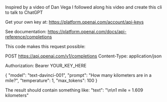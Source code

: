Inspired by a video of Dan Vega I followed along his video and create this cli to talk to ChatGPT

Get your own key at: https://platform.openai.com/account/api-keys

See documentation: https://platform.openai.com/docs/api-reference/completions

This code makes this request possible:

POST https://api.openai.com/v1/completions
Content-Type: application/json

Authorization: Bearer YOUR_KEY_HERE

{
"model": "text-davinci-001",
"prompt": "How many kilometers are in a mile?",
"temperature": 1,
"max_tokens": 100
}

The result should contain something like:  "text": "\n\n1 mile = 1.609 kilometers"
